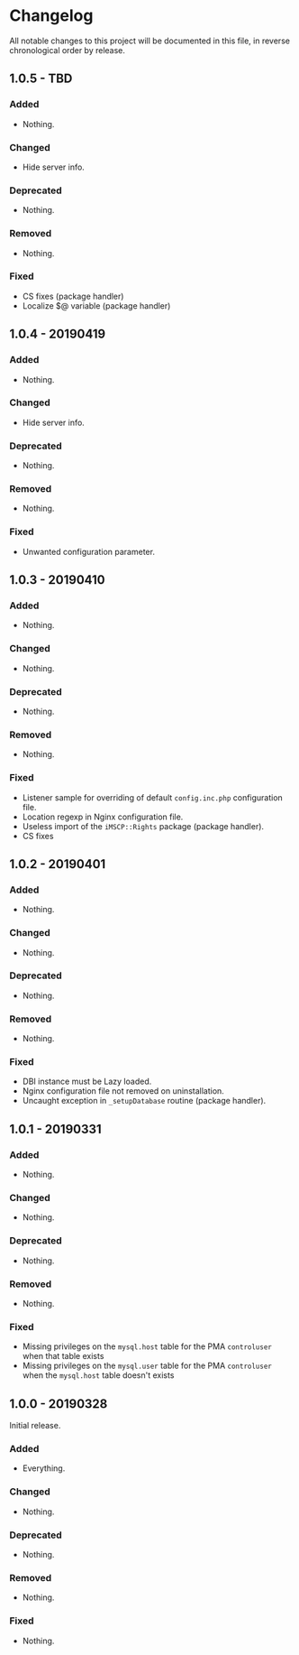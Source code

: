 # Changelog

All notable changes to this project will be documented in this file, in reverse chronological order by release.

## 1.0.5 - TBD

### Added

- Nothing.

### Changed

- Hide server info.

### Deprecated

- Nothing.

### Removed

- Nothing.

### Fixed

- CS fixes (package handler)
- Localize $@ variable (package handler)

## 1.0.4 - 20190419

### Added

- Nothing.

### Changed

- Hide server info.

### Deprecated

- Nothing.

### Removed

- Nothing.

### Fixed

- Unwanted configuration parameter.

## 1.0.3 - 20190410

### Added

- Nothing.

### Changed

- Nothing.

### Deprecated

- Nothing.

### Removed

- Nothing.

### Fixed

- Listener sample for overriding of default `config.inc.php` configuration file.
- Location regexp in Nginx configuration file.
- Useless import of the `iMSCP::Rights` package (package handler).
- CS fixes

## 1.0.2 - 20190401

### Added

- Nothing.

### Changed

- Nothing.

### Deprecated

- Nothing.

### Removed

- Nothing.

### Fixed

- DBI instance must be Lazy loaded.
- Nginx configuration file not removed on uninstallation.
- Uncaught exception in `_setupDatabase` routine (package handler).

## 1.0.1 - 20190331

### Added

- Nothing.

### Changed

- Nothing.

### Deprecated

- Nothing.

### Removed

- Nothing.

### Fixed

- Missing privileges on the `mysql.host` table for the PMA `controluser` when that table exists
- Missing privileges on the `mysql.user` table for the PMA `controluser` when the `mysql.host` table doesn't exists

## 1.0.0 - 20190328

Initial release.

### Added

- Everything.

### Changed

- Nothing.

### Deprecated

- Nothing.

### Removed

- Nothing.

### Fixed

- Nothing.
